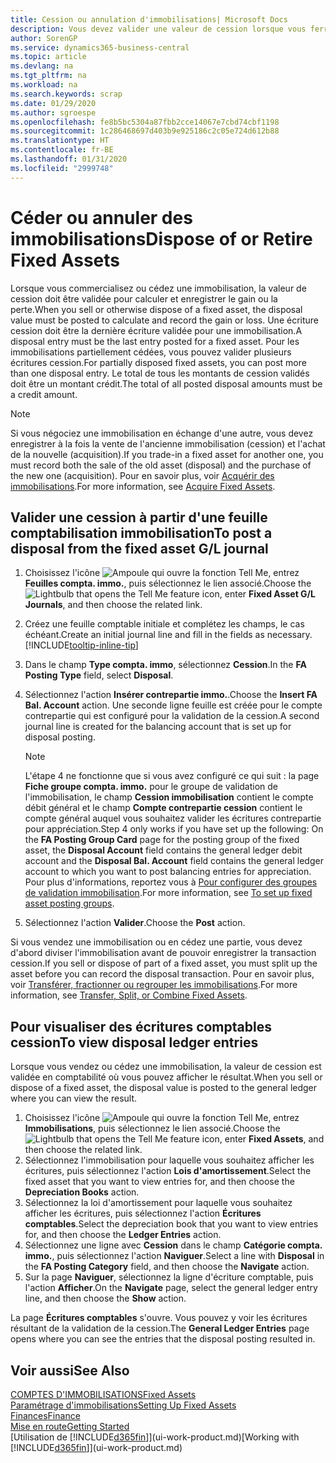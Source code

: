 ```yaml
---
title: Cession ou annulation d'immobilisations| Microsoft Docs
description: Vous devez valider une valeur de cession lorsque vous ferraillez, vendez, ou annulez une immobilisation.
author: SorenGP
ms.service: dynamics365-business-central
ms.topic: article
ms.devlang: na
ms.tgt_pltfrm: na
ms.workload: na
ms.search.keywords: scrap
ms.date: 01/29/2020
ms.author: sgroespe
ms.openlocfilehash: fe8b5bc5304a87fbb2cce14067e7cbd74cbf1198
ms.sourcegitcommit: 1c286468697d403b9e925186c2c05e724d612b88
ms.translationtype: HT
ms.contentlocale: fr-BE
ms.lasthandoff: 01/31/2020
ms.locfileid: "2999748"
---
```

# <a name="dispose-of-or-retire-fixed-assets"></a><span data-ttu-id="4e9a2-103">Céder ou annuler des immobilisations</span><span class="sxs-lookup"><span data-stu-id="4e9a2-103">Dispose of or Retire Fixed Assets</span></span>
<span data-ttu-id="4e9a2-104">Lorsque vous commercialisez ou cédez une immobilisation, la valeur de cession doit être validée pour calculer et enregistrer le gain ou la perte.</span><span class="sxs-lookup"><span data-stu-id="4e9a2-104">When you sell or otherwise dispose of a fixed asset, the disposal value must be posted to calculate and record the gain or loss.</span></span> <span data-ttu-id="4e9a2-105">Une écriture cession doit être la dernière écriture validée pour une immobilisation.</span><span class="sxs-lookup"><span data-stu-id="4e9a2-105">A disposal entry must be the last entry posted for a fixed asset.</span></span> <span data-ttu-id="4e9a2-106">Pour les immobilisations partiellement cédées, vous pouvez valider plusieurs écritures cession.</span><span class="sxs-lookup"><span data-stu-id="4e9a2-106">For partially disposed fixed assets, you can post more than one disposal entry.</span></span> <span data-ttu-id="4e9a2-107">Le total de tous les montants de cession validés doit être un montant crédit.</span><span class="sxs-lookup"><span data-stu-id="4e9a2-107">The total of all posted disposal amounts must be a credit amount.</span></span>  

> [!NOTE]  
>   <span data-ttu-id="4e9a2-108">Si vous négociez une immobilisation en échange d'une autre, vous devez enregistrer à la fois la vente de l'ancienne immobilisation (cession) et l'achat de la nouvelle (acquisition).</span><span class="sxs-lookup"><span data-stu-id="4e9a2-108">If you trade-in a fixed asset for another one, you must record both the sale of the old asset (disposal) and the purchase of the new one (acquisition).</span></span> <span data-ttu-id="4e9a2-109">Pour en savoir plus, voir [Acquérir des immobilisations](fa-how-acquire.md).</span><span class="sxs-lookup"><span data-stu-id="4e9a2-109">For more information, see [Acquire Fixed Assets](fa-how-acquire.md).</span></span>  

## <a name="to-post-a-disposal-from-the-fixed-asset-gl-journal"></a><span data-ttu-id="4e9a2-110">Valider une cession à partir d'une feuille comptabilisation immobilisation</span><span class="sxs-lookup"><span data-stu-id="4e9a2-110">To post a disposal from the fixed asset G/L journal</span></span>
1. <span data-ttu-id="4e9a2-111">Choisissez l'icône ![Ampoule qui ouvre la fonction Tell Me](media/ui-search/search_small.png "Dites-moi ce que vous voulez faire"), entrez **Feuilles compta. immo.**, puis sélectionnez le lien associé.</span><span class="sxs-lookup"><span data-stu-id="4e9a2-111">Choose the ![Lightbulb that opens the Tell Me feature](media/ui-search/search_small.png "Tell me what you want to do") icon, enter **Fixed Asset G/L Journals**, and then choose the related link.</span></span>  
2. <span data-ttu-id="4e9a2-112">Créez une feuille comptable initiale et complétez les champs, le cas échéant.</span><span class="sxs-lookup"><span data-stu-id="4e9a2-112">Create an initial journal line and fill in the fields as necessary.</span></span> [!INCLUDE[tooltip-inline-tip](includes/tooltip-inline-tip_md.md)]  
3. <span data-ttu-id="4e9a2-113">Dans le champ **Type compta. immo**, sélectionnez **Cession**.</span><span class="sxs-lookup"><span data-stu-id="4e9a2-113">In the **FA Posting Type** field, select **Disposal**.</span></span>  
4. <span data-ttu-id="4e9a2-114">Sélectionnez l'action **Insérer contrepartie immo.**.</span><span class="sxs-lookup"><span data-stu-id="4e9a2-114">Choose the **Insert FA Bal. Account** action.</span></span> <span data-ttu-id="4e9a2-115">Une seconde ligne feuille est créée pour le compte contrepartie qui est configuré pour la validation de la cession.</span><span class="sxs-lookup"><span data-stu-id="4e9a2-115">A second journal line is created for the balancing account that is set up for disposal posting.</span></span>  

    > [!NOTE]  
    >   <span data-ttu-id="4e9a2-116">L'étape 4 ne fonctionne que si vous avez configuré ce qui suit : la page **Fiche groupe compta. immo.** pour le groupe de validation de l'immobilisation, le champ **Cession immobilisation** contient le compte débit général et le champ **Compte contrepartie cession** contient le compte général auquel vous souhaitez valider les écritures contrepartie pour appréciation.</span><span class="sxs-lookup"><span data-stu-id="4e9a2-116">Step 4 only works if you have set up the following: On the **FA Posting Group Card** page for the posting group of the fixed asset, the **Disposal Account** field contains the general ledger debit account and the **Disposal Bal. Account** field contains the general ledger account to which you want to post balancing entries for appreciation.</span></span> <span data-ttu-id="4e9a2-117">Pour plus d'informations, reportez vous à [Pour configurer des groupes de validation immobilisation](fa-how-setup-general.md#to-set-up-fixed-asset-posting-groups).</span><span class="sxs-lookup"><span data-stu-id="4e9a2-117">For more information, see [To set up fixed asset posting groups](fa-how-setup-general.md#to-set-up-fixed-asset-posting-groups).</span></span>  
5. <span data-ttu-id="4e9a2-118">Sélectionnez l'action **Valider**.</span><span class="sxs-lookup"><span data-stu-id="4e9a2-118">Choose the **Post** action.</span></span>  

<span data-ttu-id="4e9a2-119">Si vous vendez une immobilisation ou en cédez une partie, vous devez d'abord diviser l'immobilisation avant de pouvoir enregistrer la transaction cession.</span><span class="sxs-lookup"><span data-stu-id="4e9a2-119">If you sell or dispose of part of a fixed asset, you must split up the asset before you can record the disposal transaction.</span></span> <span data-ttu-id="4e9a2-120">Pour en savoir plus, voir [Transférer, fractionner ou regrouper les immobilisations](fa-how-trans-split-combine.md).</span><span class="sxs-lookup"><span data-stu-id="4e9a2-120">For more information, see [Transfer, Split, or Combine Fixed Assets](fa-how-trans-split-combine.md).</span></span>  

## <a name="to-view-disposal-ledger-entries"></a><span data-ttu-id="4e9a2-121">Pour visualiser des écritures comptables cession</span><span class="sxs-lookup"><span data-stu-id="4e9a2-121">To view disposal ledger entries</span></span>
<span data-ttu-id="4e9a2-122">Lorsque vous vendez ou cédez une immobilisation, la valeur de cession est validée en comptabilité où vous pouvez afficher le résultat.</span><span class="sxs-lookup"><span data-stu-id="4e9a2-122">When you sell or dispose of a fixed asset, the disposal value is posted to the general ledger where you can view the result.</span></span>  

1. <span data-ttu-id="4e9a2-123">Choisissez l'icône ![Ampoule qui ouvre la fonction Tell Me](media/ui-search/search_small.png "Dites-moi ce que vous voulez faire"), entrez **Immobilisations**, puis sélectionnez le lien associé.</span><span class="sxs-lookup"><span data-stu-id="4e9a2-123">Choose the ![Lightbulb that opens the Tell Me feature](media/ui-search/search_small.png "Tell me what you want to do") icon, enter **Fixed Assets**, and then choose the related link.</span></span>  
2. <span data-ttu-id="4e9a2-124">Sélectionnez l'immobilisation pour laquelle vous souhaitez afficher les écritures, puis sélectionnez l'action **Lois d'amortissement**.</span><span class="sxs-lookup"><span data-stu-id="4e9a2-124">Select the fixed asset that you want to view entries for, and then choose the **Depreciation Books** action.</span></span>  
3. <span data-ttu-id="4e9a2-125">Sélectionnez la loi d'amortissement pour laquelle vous souhaitez afficher les écritures, puis sélectionnez l'action **Écritures comptables**.</span><span class="sxs-lookup"><span data-stu-id="4e9a2-125">Select the depreciation book that you want to view entries for, and then choose the **Ledger Entries** action.</span></span>  
4. <span data-ttu-id="4e9a2-126">Sélectionnez une ligne avec **Cession** dans le champ **Catégorie compta. immo.**, puis sélectionnez l'action **Naviguer**.</span><span class="sxs-lookup"><span data-stu-id="4e9a2-126">Select a line with **Disposal** in the **FA Posting Category** field, and then choose the **Navigate** action.</span></span>  
5. <span data-ttu-id="4e9a2-127">Sur la page **Naviguer**, sélectionnez la ligne d'écriture comptable, puis l'action **Afficher**.</span><span class="sxs-lookup"><span data-stu-id="4e9a2-127">On the **Navigate** page, select the general ledger entry line, and then choose the **Show** action.</span></span>  

<span data-ttu-id="4e9a2-128">La page **Écritures comptables** s'ouvre. Vous pouvez y voir les écritures résultant de la validation de la cession.</span><span class="sxs-lookup"><span data-stu-id="4e9a2-128">The **General Ledger Entries** page opens where you can see the entries that the disposal posting resulted in.</span></span>  

## <a name="see-also"></a><span data-ttu-id="4e9a2-129">Voir aussi</span><span class="sxs-lookup"><span data-stu-id="4e9a2-129">See Also</span></span>
[<span data-ttu-id="4e9a2-130">COMPTES D'IMMOBILISATIONS</span><span class="sxs-lookup"><span data-stu-id="4e9a2-130">Fixed Assets</span></span>](fa-manage.md)  
[<span data-ttu-id="4e9a2-131">Paramétrage d'immobilisations</span><span class="sxs-lookup"><span data-stu-id="4e9a2-131">Setting Up Fixed Assets</span></span>](fa-setup.md)  
[<span data-ttu-id="4e9a2-132">Finances</span><span class="sxs-lookup"><span data-stu-id="4e9a2-132">Finance</span></span>](finance.md)  
[<span data-ttu-id="4e9a2-133">Mise en route</span><span class="sxs-lookup"><span data-stu-id="4e9a2-133">Getting Started</span></span>](product-get-started.md)  
<span data-ttu-id="4e9a2-134">[Utilisation de [!INCLUDE[d365fin](includes/d365fin_md.md)]](ui-work-product.md)</span><span class="sxs-lookup"><span data-stu-id="4e9a2-134">[Working with [!INCLUDE[d365fin](includes/d365fin_md.md)]](ui-work-product.md)</span></span>
